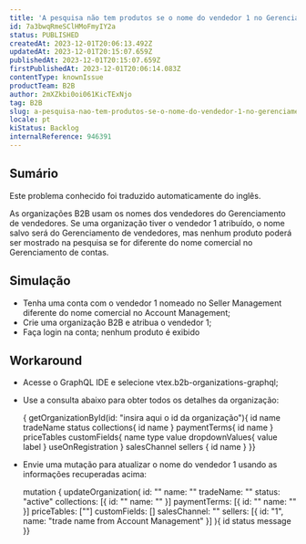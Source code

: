 ```yaml
---
title: 'A pesquisa não tem produtos se o nome do vendedor 1 no Gerenciamento de Vendedores for diferente do nome comercial no Gerenciamento de Contas ao usar o B2B Suite'
id: 7a3bwqRmeSClHMoFmyIY2a
status: PUBLISHED
createdAt: 2023-12-01T20:06:13.492Z
updatedAt: 2023-12-01T20:15:07.659Z
publishedAt: 2023-12-01T20:15:07.659Z
firstPublishedAt: 2023-12-01T20:06:14.083Z
contentType: knownIssue
productTeam: B2B
author: 2mXZkbi0oi061KicTExNjo
tag: B2B
slug: a-pesquisa-nao-tem-produtos-se-o-nome-do-vendedor-1-no-gerenciamento-de-vendedores-for-diferente-do-nome-comercial-no-gerenciamento-de-contas-ao-usar-o-b2b-suite
locale: pt
kiStatus: Backlog
internalReference: 946391
---
```


## Sumário

<div class="alert alert-info">
  <p>Este problema conhecido foi traduzido automaticamente do inglês.</p>
</div>


As organizações B2B usam os nomes dos vendedores do Gerenciamento de vendedores. Se uma organização tiver o vendedor 1 atribuído, o nome salvo será do Gerenciamento de vendedores, mas nenhum produto poderá ser mostrado na pesquisa se for diferente do nome comercial no Gerenciamento de contas.

## Simulação



- Tenha uma conta com o vendedor 1 nomeado no Seller Management diferente do nome comercial no Account Management;
- Crie uma organização B2B e atribua o vendedor 1;
- Faça login na conta; nenhum produto é exibido

## Workaround



- Acesse o GraphQL IDE e selecione vtex.b2b-organizations-graphql;
- Use a consulta abaixo para obter todos os detalhes da organização:

    { getOrganizationById(id: "insira aqui o id da organização"){ id name tradeName status collections{ id name } paymentTerms{ id name } priceTables customFields{ name type value dropdownValues{ value label } useOnRegistration } salesChannel sellers { id name } }}

- Envie uma mutação para atualizar o nome do vendedor 1 usando as informações recuperadas acima:

    mutation { updateOrganization( id: "" name: "" tradeName: "" status: "active" collections: [{ id: "" name: "" }] paymentTerms: [{ id: "" name: "" }] priceTables: [""] customFields: [] salesChannel: "" sellers: [{ id: "1", name: "trade name from Account Management" }] ){ id status message }}






